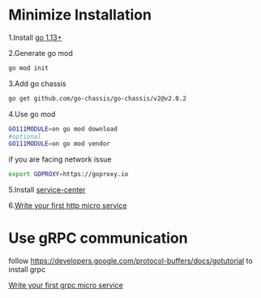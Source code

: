 Minimize Installation
=====
1.Install [go 1.13+](https://golang.org/doc/install) 

2.Generate go mod
```bash
go mod init
```
3.Add go chassis 
```bash
go get github.com/go-chassis/go-chassis/v2@v2.0.2
```

4.Use go mod
```bash
GO111MODULE=on go mod download
#optional
GO111MODULE=on go mod vendor
```

if you are facing network issue 
```bash
export GOPROXY=https://goproxy.io
```
5.Install [service-center](https://service-center.readthedocs.io/en/latest/get-started/install.html)

6.[Write your first http micro service](http://docs.go-chassis.com/getstarted/writing-rest.html)


Use gRPC communication
===================
follow https://developers.google.com/protocol-buffers/docs/gotutorial to install grpc 

[Write your first grpc micro service](http://docs.go-chassis.com/getstarted/writing-rpc.html)
